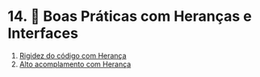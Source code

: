 # 14. 🤿 Boas Práticas com Heranças e Interfaces

1. [Rigidez do código com Herança](./01-rigidez-codigo-heranca/README.md)
2. [Alto acomplamento com Herança](./02-madrugabank/README.md)